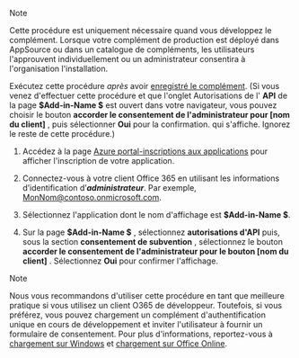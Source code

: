 
> [!NOTE]
> Cette procédure est uniquement nécessaire quand vous développez le complément. Lorsque votre complément de production est déployé dans AppSource ou dans un catalogue de compléments, les utilisateurs l'approuvent individuellement ou un administrateur consentira à l'organisation l'installation.

Exécutez cette procédure *après* avoir [enregistré le complément](../develop/register-sso-add-in-aad-v2.md). (Si vous venez d'effectuer cette procédure et que l'onglet Autorisations de l' **API** de la page **$Add-in-Name $** est ouvert dans votre navigateur, vous pouvez choisir le bouton **accorder le consentement de l'administrateur pour [nom du client]** , puis sélectionner **Oui** pour la confirmation. qui s'affiche. Ignorez le reste de cette procédure.)

1. Accédez à la page [Azure portal-inscriptions aux applications](https://go.microsoft.com/fwlink/?linkid=2083908) pour afficher l'inscription de votre application.

1. Connectez-vous à votre client Office 365 en utilisant les informations d’identification d’***administrateur***. Par exemple, MonNom@contoso.onmicrosoft.com.

1. Sélectionnez l'application dont le nom d'affichage est **$Add-in-Name $**.

1. Sur la page **$Add-in-Name $** , sélectionnez **autorisations d'API** puis, sous la section **consentement de subvention** , sélectionnez le bouton **accorder le consentement de l'administrateur pour le bouton [nom du client]** . Sélectionnez **Oui** pour confirmer l'affichage.

> [!NOTE]
> Nous vous recommandons d'utiliser cette procédure en tant que meilleure pratique si vous utilisez un client O365 de développeur. Toutefois, si vous préférez, vous pouvez chargement un complément d'authentification unique en cours de développement et inviter l'utilisateur à fournir un formulaire de consentement. Pour plus d'informations, reportez-vous à [chargement sur Windows](/office/dev/add-ins/testing/create-a-network-shared-folder-catalog-for-task-pane-and-content-add-ins) et [chargement sur Office Online](/office/dev/add-ins/testing/sideload-office-add-ins-for-testing).
